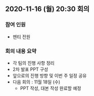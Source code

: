 ## 2020-11-16 (월) 20:30 회의

### 참여 인원
- 멘티 전원

### 회의 내용 요약
- 각 팀의 진행 사항 정리
- 2차 발표 PPT 구성
- 앞으로의 진행 방향 및 이번 주 일정 공유
- 다음 회의 : 11월 18일 (수)
  - PPT 작성, 대본 작성 완료할 예정
